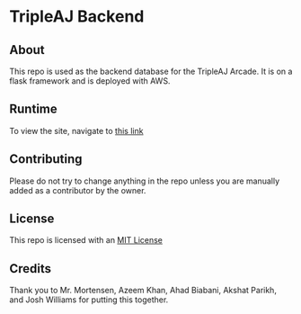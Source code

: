 # TripleAJ Backend

## About
This repo is used as the backend database for the TripleAJ Arcade. It is on a flask framework and is deployed with AWS.

## Runtime

To view the site, navigate to [this link](https://ajarcade.duckdns.org)

## Contributing

Please do not try to change anything in the repo unless you are manually added as a contributor by the owner.

## License

This repo is licensed with an [MIT License](https://github.com/Azeem-Khan1/TripleAJFlask/blob/f53e6403d8bfaeb18d8dab7d2757eeb0f866d1a9/LICENSE)

## Credits

Thank you to Mr. Mortensen, Azeem Khan, Ahad Biabani, Akshat Parikh, and Josh Williams for putting this together.